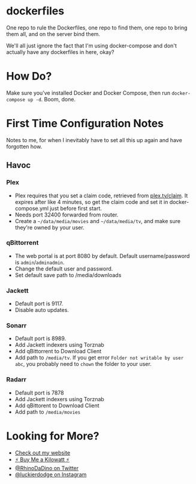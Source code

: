 # dockerfiles

One repo to rule the Dockerfiles, one repo to find them, one repo to bring them all, and on the server bind them.

We'll all just ignore the fact that I'm using docker-compose and don't actually have any dockerfiles in here, okay?

# How Do?

Make sure you've installed Docker and Docker Compose, then run `docker-compose up -d`. Boom, done.

# First Time Configuration Notes

Notes to me, for when I inevitably have to set all this up again and have forgotten how.

## Havoc

### Plex

* Plex requires that you set a claim code, retrieved from [plex.tv/claim](https://www.plex.tv/claim). It expires after like 4 minutes, so get the claim code and set it in docker-compose.yml just before first start.
* Needs port 32400 forwarded from router.
* Create a `~/data/media/movies` and `~/data/media/tv`, and make sure they're owned by your user.

### qBittorrent

* The web portal is at port 8080 by default. Default username/password is `admin`/`adminadmin`.
* Change the default user and password.
* Set default save path to /media/downloads

### Jackett

* Default port is 9117.
* Disable auto updates.

### Sonarr

* Default port is 8989.
* Add Jackett indexers using Torznab
* Add qBittorrent to Download Client
* Add path to `/media/tv`. If you get error `Folder not writable by user abc`, you probably need to `chown` the folder to your user.

### Radarr

* Default port is 7878
* Add Jackett indexers using Torznab
* Add qBittorent to Download Client
* Add path to `/media/movies`

# Looking for More?

* [Check out my website](https://ryandlewis.dev)
* [:zap: Buy Me a Kilowatt :zap:](https://www.buymeacoffee.com/aVc18KuLq)
* [@RhinoDaDino on Twitter](https://twitter.com/RhinoDaDino)
* [@luckierdodge on Instagram](https://www.instagram.com/luckierdodge/)
